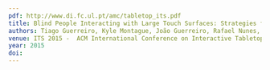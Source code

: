 ```yaml
---
pdf: http://www.di.fc.ul.pt/amc/tabletop_its.pdf
title: Blind People Interacting with Large Touch Surfaces: Strategies for One-handed and Two-handed Exploration Best Paper Award
authors: Tiago Guerreiro, Kyle Montague, João Guerreiro, Rafael Nunes, Hugo Nicolau, Daniel Gonçalves
venue: ITS 2015 -  ACM International Conference on Interactive Tabletops and Surfaces, Madeira, Portugal, Novembro, 2015
year: 2015
doi: 
---
```

